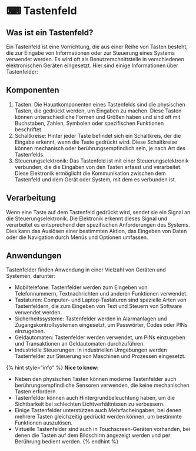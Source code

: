 # ⌨ Tastenfeld

## Was ist ein Tastenfeld?

Ein Tastenfeld ist eine Vorrichtung, die aus einer Reihe von Tasten besteht, die zur Eingabe von Informationen oder zur Steuerung eines Systems verwendet werden. Es wird oft als Benutzerschnittstelle in verschiedenen elektronischen Geräten eingesetzt. Hier sind einige Informationen über Tastenfelder:

## Komponenten

1. Tasten: Die Hauptkomponenten eines Tastenfelds sind die physischen Tasten, die gedrückt werden, um Eingaben zu machen. Diese Tasten können unterschiedliche Formen und Größen haben und sind oft mit Buchstaben, Zahlen, Symbolen oder spezifischen Funktionen beschriftet.
2. Schaltkreise: Hinter jeder Taste befindet sich ein Schaltkreis, der die Eingabe erkennt, wenn die Taste gedrückt wird. Diese Schaltkreise können mechanisch oder berührungsempfindlich sein, je nach Art des Tastenfelds.
3. Steuerungselektronik: Das Tastenfeld ist mit einer Steuerungselektronik verbunden, die die Eingaben von den Tasten erfasst und verarbeitet. Diese Elektronik ermöglicht die Kommunikation zwischen dem Tastenfeld und dem Gerät oder System, mit dem es verbunden ist.

## Verarbeitung

&#x20;Wenn eine Taste auf dem Tastenfeld gedrückt wird, sendet sie ein Signal an die Steuerungselektronik. Die Elektronik erkennt dieses Signal und verarbeitet es entsprechend den spezifischen Anforderungen des Systems. Dies kann das Auslösen einer bestimmten Aktion, das Eingeben von Daten oder die Navigation durch Menüs und Optionen umfassen.

## Anwendungen

Tastenfelder finden Anwendung in einer Vielzahl von Geräten und Systemen, darunter:

* Mobiltelefone: Tastenfelder werden zum Eingeben von Telefonnummern, Textnachrichten und anderen Funktionen verwendet.
* Tastaturen: Computer- und Laptop-Tastaturen sind spezielle Arten von Tastenfeldern, die zum Eingeben von Text und Steuern von Software verwendet werden.
* Sicherheitssysteme: Tastenfelder werden in Alarmanlagen und Zugangskontrollsystemen eingesetzt, um Passwörter, Codes oder PINs einzugeben.
* Geldautomaten: Tastenfelder werden verwendet, um PINs einzugeben und Transaktionen an Geldautomaten durchzuführen.
* Industrielle Steuerungen: In industriellen Umgebungen werden Tastenfelder zur Steuerung von Maschinen und Prozessen eingesetzt.

{% hint style="info" %}
**Nice to know:**

* Neben den physischen Tasten können moderne Tastenfelder auch berührungsempfindliche Sensoren verwenden, die keine mechanischen Tasten erfordern.
* Tastenfelder können auch Hintergrundbeleuchtung haben, um die Sichtbarkeit bei schlechten Lichtverhältnissen zu verbessern.
* Einige Tastenfelder unterstützen auch Mehrfacheingaben, bei denen mehrere Tasten gleichzeitig gedrückt werden können, um bestimmte Funktionen auszulösen.
* Virtuelle Tastenfelder sind auch in Touchscreen-Geräten vorhanden, bei denen die Tasten auf dem Bildschirm angezeigt werden und per Berührung bedient werden.
{% endhint %}

